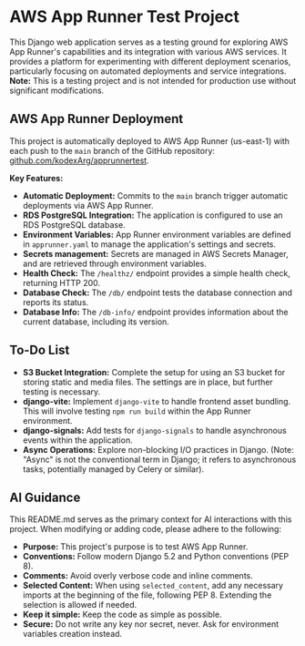 # AWS App Runner Test Project

This Django web application serves as a testing ground for exploring AWS App Runner's capabilities and its integration with various AWS services. It provides a platform for experimenting with different deployment scenarios, particularly focusing on automated deployments and service integrations. **Note:** This is a testing project and is not intended for production use without significant modifications.


## AWS App Runner Deployment

This project is automatically deployed to AWS App Runner (us-east-1) with each push to the `main` branch of the GitHub repository: [github.com/kodexArg/apprunnertest](github.com/kodexArg/apprunnertest).

**Key Features:**

*   **Automatic Deployment:** Commits to the `main` branch trigger automatic deployments via AWS App Runner.
*   **RDS PostgreSQL Integration:** The application is configured to use an RDS PostgreSQL database.
*   **Environment Variables:** App Runner environment variables are defined in `apprunner.yaml` to manage the application's settings and secrets.
*   **Secrets management:** Secrets are managed in AWS Secrets Manager, and are retrieved through environment variables.
*   **Health Check:** The `/healthz/` endpoint provides a simple health check, returning HTTP 200.
*   **Database Check:** The `/db/` endpoint tests the database connection and reports its status.
*   **Database Info:** The `/db-info/` endpoint provides information about the current database, including its version.

## To-Do List

*   **S3 Bucket Integration:** Complete the setup for using an S3 bucket for storing static and media files. The settings are in place, but further testing is necessary.
*   **django-vite:** Implement `django-vite` to handle frontend asset bundling. This will involve testing `npm run build` within the App Runner environment.
*   **django-signals:** Add tests for `django-signals` to handle asynchronous events within the application.
*   **Async Operations:** Explore non-blocking I/O practices in Django. (Note: "Async" is not the conventional term in Django; it refers to asynchronous tasks, potentially managed by Celery or similar).

## AI Guidance

This README.md serves as the primary context for AI interactions with this project. When modifying or adding code, please adhere to the following:

*   **Purpose:** This project's purpose is to test AWS App Runner.
*   **Conventions:** Follow modern Django 5.2 and Python conventions (PEP 8).
*   **Comments:** Avoid overly verbose code and inline comments.
*   **Selected Content:** When using `selected_content`, add any necessary imports at the beginning of the file, following PEP 8. Extending the selection is allowed if needed.
*   **Keep it simple:** Keep the code as simple as possible.
*   **Secure:** Do not write any key nor secret, never. Ask for environment variables creation instead.
